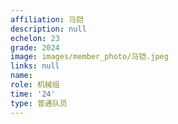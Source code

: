 ```yaml
---
affiliation: 马铠
description: null
echelon: 23
grade: 2024
image: images/member_photo/马铠.jpeg
links: null
name: 
role: 机械组
time: '24'
type: 普通队员
---
```

